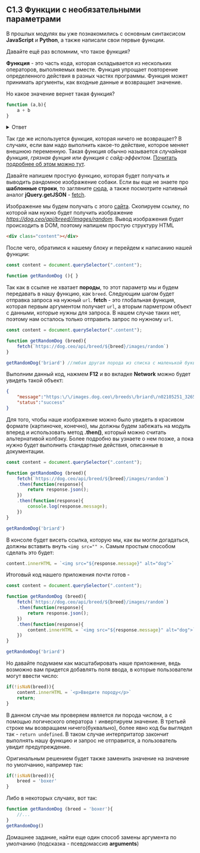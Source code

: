## С1.3 Функции с необязательными параметрами


В прошлых модулях вы уже познакомились с основным синтаксисом __JavaScript__ и __Python__, а также написали свои первые функции.

Давайте ещё раз вспомним, что такое функция? 

__Функция__ - это часть кода, которая складывается из нескольких операторов, выполняемых вместе. Функция упрощает повторение определенного действия в разных частях программы. Функция может принимать аргументы, как входные данные и возвращает значение.

Но какое значение вернет такая функция?

```javascript
function (a,b){
    a + b
}
```


<details>
    <summary>Ответ</summary>

```undefined```

</details>

Так где же используется функция, которая ничего не возвращает? В случаях, если вам надо выполнить какое-то действие, которое меняет внешнюю переменную. Такая функция обычно называется *случайная функция*, *грязная фунция* или *функция с сайд-эффектом*. [Почитать подробнее об этом можно тут](https://habr.com/ru/post/437512/).

Давайте напишем простую функцию, которая будет получать и выводить рандомное изображение собаки. Если вы еще не знаете про __шаблонные строки__, то загляните [сюда](https://developer.mozilla.org/ru/docs/Web/JavaScript/Reference/template_strings), а также посмотрите нативный аналог __jQuery.getJSON__ - [fetch](https://developer.mozilla.org/ru/docs/Web/API/Fetch_API/Using_Fetch).

Изображение мы будем получать с этого [сайта](https://dog.ceo/dog-api/breeds-list). Скопируем ссылку, по которой нам нужно будет получить изображение *https://dog.ceo/api/breed//images/random*.
Вывод изображения будет происходить в DOM, поэтому напишем простую структуру HTML
```HTML
<div class="content"></div>
```

После чего, обратимся к нашему блоку и перейдем к написанию нашей функции:

```javascript
const content = document.querySelector(".content");

function getRandomDog (){ }
```

Так как в ссылке не хватает __породы__, то этот параметр мы и будем передавать в нашу функцию, как `breed`. Следующим шагом будет отправка запроса на нужный `url`.
__fetch__ - это глобальная функция, которая первым аргументом получает `url`, а вторым парметром объект с данными, которые нужны для запроса. В нашем случае таких нет, поэтому нам осталось только отправить запрос по нужному `url`.

```javascript
const content = document.querySelector(".content");

function getRandomDog (breed){
    fetch(`https://dog.ceo/api/breed/${breed}/images/random`)
}

getRandomDog('briard') //любая другая порода из списка с маленькой буквы
```

Выполним данный код, нажмем __F12__ и во вкладке __Network__ можно будет увидеть такой объект:
```JSON
{
    "message":"https:\/\/images.dog.ceo\/breeds\/briard\/n02105251_3265.jpg",
    "status":"success"
}
```

Для того, чтобы наше изображение можно было увидеть в красивом формате (картиночке, конечно), мы должны будем забежать на модуль вперед и использовать метод __.then()__, который можно считать альтернативой колбэку. Более подробно вы узнаете о нем позже, а пока нужно будет выполнить стандартные действия, описанные в документации.

```javascript
const content = document.querySelector(".content");

function getRandomDog (breed){
    fetch(`https://dog.ceo/api/breed/${breed}/images/random`)
    .then(function(response){
        return response.json();
    })
    .then(function(response){
        console.log(response.message);
    })
}

getRandomDog('briard')
```

В консоле будет висеть ссылка, которую мы, как вы могли догадаться, должны вставить внуть `<img src="" >`. Самым простым способом сделать это будет:

```javascript
content.innerHTML = `<img src="${response.message}" alt="dog">`
```

Итоговый код нашего приложения почти готов - 

```javascript
const content = document.querySelector(".content");

function getRandomDog (breed){
    fetch(`https://dog.ceo/api/breed/${breed}/images/random`)
    .then(function(response){
        return response.json();
    })
    .then(function(response){
        content.innerHTML = `<img src="${response.message}" alt="dog">`;
    })
}

getRandomDog('briard')
```

Но давайте подумаем как масштабировать наше приложение, ведь возможно вам придется добавлять поля ввода, в которые пользователи могут ввести число:

```javascript
if(!isNaN(breed)){
  	content.innerHTML = `<p>Введите породу</p>`
    return;
}
```

В данном случае мы проверяем является ли порода числом, а с помощью логического оператора `!` инвертируем значение. В третьей строке мы возвращаем ничего(буквально), более явно код бы выглядел так - `return undefined`. В таком случае интерпритатор закончит выполнять нашу функцию и запрос не отправится, а пользователь увидит предупреждение.

Оригинальным решением будет также заменить значение на значение по умолчанию, например так:

```javascript
if(!isNaN(breed)){
  	breed = 'boxer'
}
```

Либо в некоторых случаях, вот так:
```javascript
function getRandomDog (breed = 'boxer'){
    //...
}
getRandomDog()
```

Домашнее задание, найти еще один способ замены аргумента по умолчанию (подсказка - псевдомассив **arguments**)
